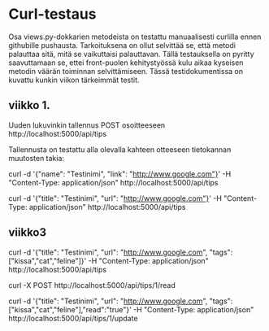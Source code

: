 # Curl-testaus

Osa views.py-dokkarien metodeista on testattu manuaalisesti curlilla ennen githubille pushausta. Tarkoituksena on ollut selvittää se, että metodi palauttaa sitä, mitä se vaikuttaisi palauttavan. Tällä testauksella on pyritty saavuttamaan se, ettei front-puolen kehitystyössä kulu aikaa kyseisen metodin väärän toiminnan selvittämiseen. Tässä testidokumentissa on kuvattu kunkin viikon tärkeimmät testit.

## viikko 1. 

Uuden lukuvinkin tallennus POST  osoitteeseen http://localhost:5000/api/tips

Tallennusta on testattu alla olevalla kahteen otteeseen tietokannan muutosten takia:


curl -d '{"name": "Testinimi", "link": "http://www.google.com"}' -H "Content-Type: application/json" http://localhost:5000/api/tips


curl -d '{"title": "Testinimi", "url": "http://www.google.com"}' -H "Content-Type: application/json" http://localhost:5000/api/tips

## viikko3

curl -d '{"title": "Testinimi", "url": "http://www.google.com", "tags": ["kissa","cat","feline"]}' -H "Content-Type: application/json" http://localhost:5000/api/tips

curl  -X POST http://localhost:5000/api/tips/1/read


curl -d '{"title": "Testinimi", "url": "http://www.google.com", "tags": ["kissa","cat","feline"],"read":"true"}' -H "Content-Type: application/json" http://localhost:5000/api/tips/1/update
